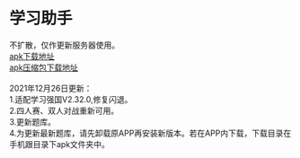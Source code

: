 # 学习助手
不扩散，仅作更新服务器使用。<br>
<a href="https://raw.githubusercontent.com/studyhelperhelper/studyhelper/master/studyhelper.apk">apk下载地址</a><br/>
<a href="https://raw.githubusercontent.com/studyhelperhelper/studyhelper/master/studyhelper.rar">apk压缩包下载地址</a><br/>
<br>
2021年12月26日更新：<br>1.适配学习强国V2.32.0,修复闪退。<br>2.四人赛、双人对战重新可用。<br>3.更新题库。<br>4.为更新最新题库，请先卸载原APP再安装新版本。若在APP内下载，下载目录在手机跟目录下apk文件夹中。
